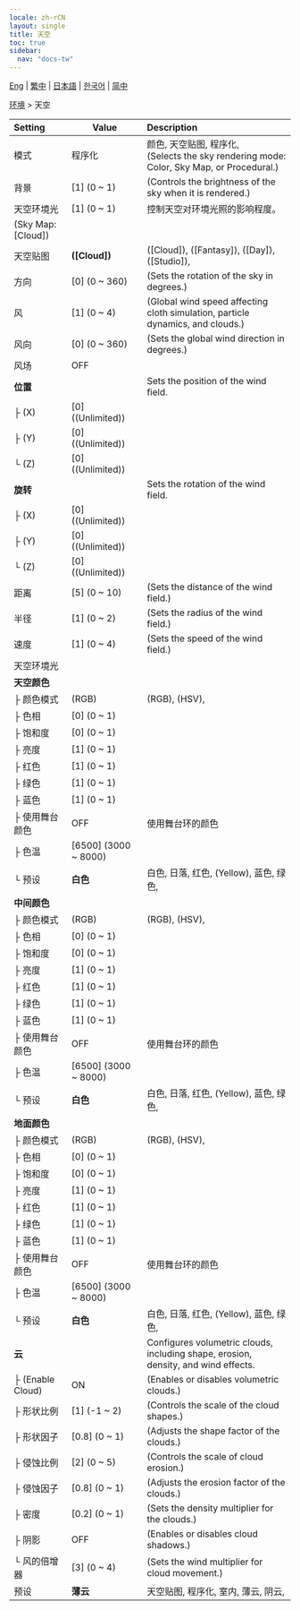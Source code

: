 ```yaml
---
locale: zh-rCN
layout: single
title: 天空
toc: true
sidebar:
  nav: "docs-tw"
---
```

[Eng](/dancexr/menu/2025.4/scene/sky) | [繁中](/tw/dancexr/menu/2025.4/scene/sky) | [日本語](/jp/dancexr/menu/2025.4/scene/sky) | [한국어](/kr/dancexr/menu/2025.4/scene/sky) | [简中](/zh/dancexr/menu/2025.4/scene/sky)

[环境](../menu#环境) > 天空



| Setting | Value | Description |
| :--- | --- | :--- |
| 模式 | 程序化 | 颜色, 天空贴图, 程序化, <br/>(Selects the sky rendering mode: Color, Sky Map, or Procedural.)
| 背景 | [1] (0 ~ 1) | (Controls the brightness of the sky when it is rendered.)
| 天空环境光 | [1] (0 ~ 1) | 控制天空对环境光照的影响程度。
| (Sky Map: [Cloud]) || 
| 天空贴图 | **([Cloud])** | ([Cloud]), ([Fantasy]), ([Day]), ([Studio]),  |
| 方向 | [0] (0 ~ 360) | (Sets the rotation of the sky in degrees.)
| 风 | [1] (0 ~ 4) | (Global wind speed affecting cloth simulation, particle dynamics, and clouds.)
| 风向 | [0] (0 ~ 360) | (Sets the global wind direction in degrees.)
| 风场 | OFF | 
| **位置** | | Sets the position of the wind field.
| ├ (X) | [0] ((Unlimited)) | 
| ├ (Y) | [0] ((Unlimited)) | 
| └ (Z) | [0] ((Unlimited)) | 
| **旋转** | | Sets the rotation of the wind field.
| ├ (X) | [0] ((Unlimited)) | 
| ├ (Y) | [0] ((Unlimited)) | 
| └ (Z) | [0] ((Unlimited)) | 
| 距离 | [5] (0 ~ 10) | (Sets the distance of the wind field.)
| 半径 | [1] (0 ~ 2) | (Sets the radius of the wind field.)
| 速度 | [1] (0 ~ 4) | (Sets the speed of the wind field.)
| 天空环境光 || 
| **天空颜色** | | 
| ├ 颜色模式 | (RGB) | (RGB), (HSV), 
| ├ 色相 | [0] (0 ~ 1) | 
| ├ 饱和度 | [0] (0 ~ 1) | 
| ├ 亮度 | [1] (0 ~ 1) | 
| ├ 红色 | [1] (0 ~ 1) | 
| ├ 绿色 | [1] (0 ~ 1) | 
| ├ 蓝色 | [1] (0 ~ 1) | 
| ├ 使用舞台颜色 | OFF | 使用舞台环的颜色
| ├ 色温 | [6500] (3000 ~ 8000) | 
| └ 预设 | **白色** | 白色, 日落, 红色, (Yellow), 蓝色, 绿色,  |
| **中间颜色** | | 
| ├ 颜色模式 | (RGB) | (RGB), (HSV), 
| ├ 色相 | [0] (0 ~ 1) | 
| ├ 饱和度 | [0] (0 ~ 1) | 
| ├ 亮度 | [1] (0 ~ 1) | 
| ├ 红色 | [1] (0 ~ 1) | 
| ├ 绿色 | [1] (0 ~ 1) | 
| ├ 蓝色 | [1] (0 ~ 1) | 
| ├ 使用舞台颜色 | OFF | 使用舞台环的颜色
| ├ 色温 | [6500] (3000 ~ 8000) | 
| └ 预设 | **白色** | 白色, 日落, 红色, (Yellow), 蓝色, 绿色,  |
| **地面颜色** | | 
| ├ 颜色模式 | (RGB) | (RGB), (HSV), 
| ├ 色相 | [0] (0 ~ 1) | 
| ├ 饱和度 | [0] (0 ~ 1) | 
| ├ 亮度 | [1] (0 ~ 1) | 
| ├ 红色 | [1] (0 ~ 1) | 
| ├ 绿色 | [1] (0 ~ 1) | 
| ├ 蓝色 | [1] (0 ~ 1) | 
| ├ 使用舞台颜色 | OFF | 使用舞台环的颜色
| ├ 色温 | [6500] (3000 ~ 8000) | 
| └ 预设 | **白色** | 白色, 日落, 红色, (Yellow), 蓝色, 绿色,  |
| **云** | | Configures volumetric clouds, including shape, erosion, density, and wind effects.
| ├ (Enable Cloud) | ON | (Enables or disables volumetric clouds.)
| ├ 形状比例 | [1] (-1 ~ 2) | (Controls the scale of the cloud shapes.)
| ├ 形状因子 | [0.8] (0 ~ 1) | (Adjusts the shape factor of the clouds.)
| ├ 侵蚀比例 | [2] (0 ~ 5) | (Controls the scale of cloud erosion.)
| ├ 侵蚀因子 | [0.8] (0 ~ 1) | (Adjusts the erosion factor of the clouds.)
| ├ 密度 | [0.2] (0 ~ 1) | (Sets the density multiplier for the clouds.)
| ├ 阴影 | OFF | (Enables or disables cloud shadows.)
| └ 风的倍增器 | [3] (0 ~ 4) | (Sets the wind multiplier for cloud movement.)
| 预设 | **薄云** | 天空贴图, 程序化, 室内, 薄云, 阴云,  |
